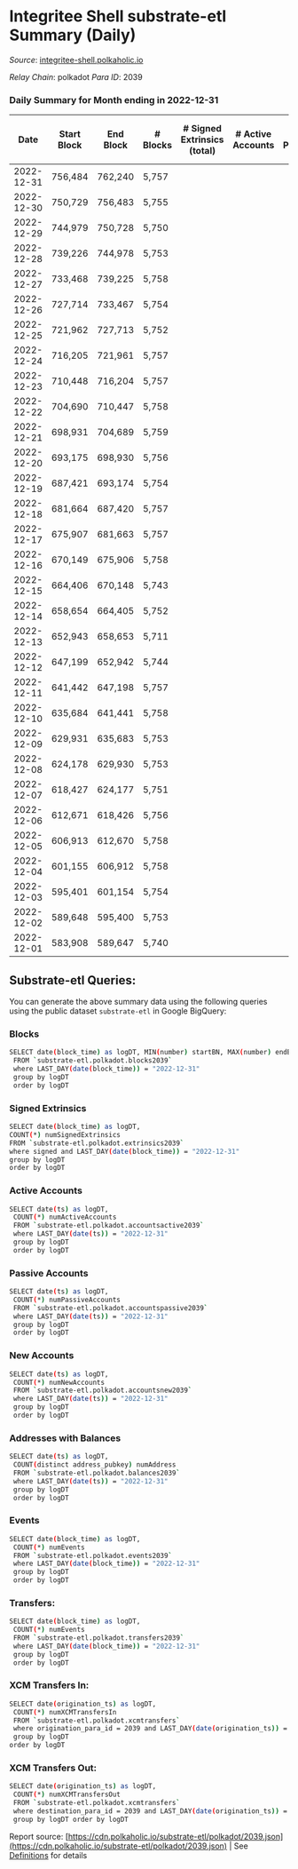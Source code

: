 # Integritee Shell substrate-etl Summary (Daily)

_Source_: [integritee-shell.polkaholic.io](https://integritee-shell.polkaholic.io)

*Relay Chain*: polkadot
*Para ID*: 2039



### Daily Summary for Month ending in 2022-12-31


| Date | Start Block | End Block | # Blocks | # Signed Extrinsics (total) | # Active Accounts | # Passive | # New | # Addresses with Balances | # Events | # Transfers | # XCM Transfers In | # XCM Transfers Out | Issues | 
| ---- | ----------- | --------- | -------- | --------------------------- | ----------------- | --------- | ----- | ------------------------- | -------- | ----------- | ------------------ | ------------------- | ------ |
| 2022-12-31 | 756,484 | 762,240 | 5,757 |  |  |  |  | 1 | 11,514 |   |   |   |  |
| 2022-12-30 | 750,729 | 756,483 | 5,755 |  |  |  |  | 1 | 11,510 |   |   |   |  |
| 2022-12-29 | 744,979 | 750,728 | 5,750 |  |  |  |  | 1 | 11,500 |   |   |   |  |
| 2022-12-28 | 739,226 | 744,978 | 5,753 |  |  |  |  |  | 11,506 |   |   |   |  |
| 2022-12-27 | 733,468 | 739,225 | 5,758 |  |  |  |  | 1 | 11,516 |   |   |   |  |
| 2022-12-26 | 727,714 | 733,467 | 5,754 |  |  |  |  | 1 | 11,508 |   |   |   |  |
| 2022-12-25 | 721,962 | 727,713 | 5,752 |  |  |  |  | 1 | 11,504 |   |   |   |  |
| 2022-12-24 | 716,205 | 721,961 | 5,757 |  |  |  |  | 1 | 11,514 |   |   |   |  |
| 2022-12-23 | 710,448 | 716,204 | 5,757 |  |  |  |  | 1 | 11,514 |   |   |   |  |
| 2022-12-22 | 704,690 | 710,447 | 5,758 |  |  |  |  | 1 | 11,516 |   |   |   |  |
| 2022-12-21 | 698,931 | 704,689 | 5,759 |  |  |  |  | 1 | 11,518 |   |   |   |  |
| 2022-12-20 | 693,175 | 698,930 | 5,756 |  |  |  |  | 1 | 11,512 |   |   |   |  |
| 2022-12-19 | 687,421 | 693,174 | 5,754 |  |  |  |  | 1 | 11,508 |   |   |   |  |
| 2022-12-18 | 681,664 | 687,420 | 5,757 |  |  |  |  | 1 | 11,514 |   |   |   |  |
| 2022-12-17 | 675,907 | 681,663 | 5,757 |  |  |  |  | 1 | 11,514 |   |   |   |  |
| 2022-12-16 | 670,149 | 675,906 | 5,758 |  |  |  |  | 1 | 11,516 |   |   |   |  |
| 2022-12-15 | 664,406 | 670,148 | 5,743 |  |  |  |  | 1 | 11,486 |   |   |   |  |
| 2022-12-14 | 658,654 | 664,405 | 5,752 |  |  |  |  | 1 | 11,504 |   |   |   |  |
| 2022-12-13 | 652,943 | 658,653 | 5,711 |  |  |  |  | 1 | 11,422 |   |   |   |  |
| 2022-12-12 | 647,199 | 652,942 | 5,744 |  |  |  |  | 1 | 11,488 |   |   |   |  |
| 2022-12-11 | 641,442 | 647,198 | 5,757 |  |  |  |  | 1 | 11,514 |   |   |   |  |
| 2022-12-10 | 635,684 | 641,441 | 5,758 |  |  |  |  | 1 | 11,516 |   |   |   |  |
| 2022-12-09 | 629,931 | 635,683 | 5,753 |  |  |  |  | 1 | 11,506 |   |   |   |  |
| 2022-12-08 | 624,178 | 629,930 | 5,753 |  |  |  |  | 1 | 11,506 |   |   |   |  |
| 2022-12-07 | 618,427 | 624,177 | 5,751 |  |  |  |  | 1 | 11,502 |   |   |   |  |
| 2022-12-06 | 612,671 | 618,426 | 5,756 |  |  |  |  | 1 | 11,512 |   |   |   |  |
| 2022-12-05 | 606,913 | 612,670 | 5,758 |  |  |  |  | 1 | 11,516 |   |   |   |  |
| 2022-12-04 | 601,155 | 606,912 | 5,758 |  |  |  |  | 1 | 11,516 |   |   |   |  |
| 2022-12-03 | 595,401 | 601,154 | 5,754 |  |  |  |  | 1 | 11,508 |   |   |   |  |
| 2022-12-02 | 589,648 | 595,400 | 5,753 |  |  |  |  | 1 | 11,506 |   |   |   |  |
| 2022-12-01 | 583,908 | 589,647 | 5,740 |  |  |  |  | 1 | 11,480 |   |   |   |  |

## Substrate-etl Queries:
You can generate the above summary data using the following queries using the public dataset `substrate-etl` in Google BigQuery:

### Blocks
```bash
SELECT date(block_time) as logDT, MIN(number) startBN, MAX(number) endBN, COUNT(*) numBlocks 
 FROM `substrate-etl.polkadot.blocks2039`  
 where LAST_DAY(date(block_time)) = "2022-12-31" 
 group by logDT 
 order by logDT
```

### Signed Extrinsics
```bash
SELECT date(block_time) as logDT, 
COUNT(*) numSignedExtrinsics 
FROM `substrate-etl.polkadot.extrinsics2039`  
where signed and LAST_DAY(date(block_time)) = "2022-12-31" 
group by logDT 
order by logDT
```

### Active Accounts
```bash
SELECT date(ts) as logDT, 
 COUNT(*) numActiveAccounts 
 FROM `substrate-etl.polkadot.accountsactive2039` 
 where LAST_DAY(date(ts)) = "2022-12-31" 
 group by logDT 
 order by logDT
```

### Passive Accounts
```bash
SELECT date(ts) as logDT, 
 COUNT(*) numPassiveAccounts 
 FROM `substrate-etl.polkadot.accountspassive2039` 
 where LAST_DAY(date(ts)) = "2022-12-31" 
 group by logDT 
 order by logDT
```

### New Accounts
```bash
SELECT date(ts) as logDT, 
 COUNT(*) numNewAccounts 
 FROM `substrate-etl.polkadot.accountsnew2039` 
 where LAST_DAY(date(ts)) = "2022-12-31" 
 group by logDT
 order by logDT
```

### Addresses with Balances
```bash
SELECT date(ts) as logDT,
 COUNT(distinct address_pubkey) numAddress 
 FROM `substrate-etl.polkadot.balances2039` 
 where LAST_DAY(date(ts)) = "2022-12-31" 
 group by logDT 
 order by logDT
```

### Events
```bash
SELECT date(block_time) as logDT, 
 COUNT(*) numEvents 
 FROM `substrate-etl.polkadot.events2039` 
 where LAST_DAY(date(block_time)) = "2022-12-31" 
 group by logDT 
 order by logDT
```

### Transfers:
```bash
SELECT date(block_time) as logDT, 
 COUNT(*) numEvents 
 FROM `substrate-etl.polkadot.transfers2039` 
 where LAST_DAY(date(block_time)) = "2022-12-31" 
 group by logDT 
 order by logDT
```

### XCM Transfers In:
```bash
SELECT date(origination_ts) as logDT, 
 COUNT(*) numXCMTransfersIn 
 FROM `substrate-etl.polkadot.xcmtransfers` 
 where origination_para_id = 2039 and LAST_DAY(date(origination_ts)) = "2022-12-31" 
 group by logDT 
order by logDT
```

### XCM Transfers Out:
```bash
SELECT date(origination_ts) as logDT, 
 COUNT(*) numXCMTransfersOut 
 FROM `substrate-etl.polkadot.xcmtransfers` 
 where destination_para_id = 2039 and LAST_DAY(date(origination_ts)) = "2022-12-31" 
 group by logDT order by logDT
```


Report source: [https://cdn.polkaholic.io/substrate-etl/polkadot/2039.json](https://cdn.polkaholic.io/substrate-etl/polkadot/2039.json) | See [Definitions](/DEFINITIONS.md) for details
